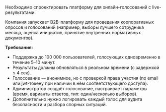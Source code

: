 Необходимо спроектировать платформу для онлайн-голосований с live-результатами. 

Компания запускает B2B-платформу для проведения корпоративных опросов и голосований (например, выборы лучшего сотрудника месяца, оценка инициатив, принятие внутренних нормативных документов).

**Требования:**

* Поддержка до 100 000 пользователей, голосующих одновременно в течение 5–10 минут.
* Результаты должны обновляться в реальном времени (с задержкой ≤ 4 сек).
* Голосование — анонимное, но с проверкой права участия (по email или jwt-токену при наличии в нём соответствующего доступа).
* Администратор создаёт голосование, настраивает параметры (время, варианты ответов, тип: один/несколько выборов).
* Дополнительно нужно логировать каждый голос для аудита безопасности и разбора спорных ситуаций.
